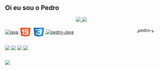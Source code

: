 
## Oi eu sou o Pedro
<!--
perfil
-->

<div align="center">
  <a href="https://github.com/PedroDev31">
  <img height="150em" src="https://github-readme-stats.vercel.app/api?username=PedroDev31&show_icons=true&theme=monokai"/>
  <img height="150em" src="https://github-readme-stats.vercel.app/api/top-langs/?username=PedroDev31&layout=compact&langs_count=7&theme=monokai"/>
   
    
</div

##
 
 
<!--
Linguagens usadas e imagem
-->
  
<div style="display: inline_block"><br>
   <img align="center" alt="java" height="30" width="40" src="https://cdn.jsdelivr.net/gh/devicons/devicon/icons/c/c-original.svg">
  <img align="center" alt="pedro-html" height="30" width="40" src="https://raw.githubusercontent.com/devicons/devicon/master/icons/html5/html5-original.svg">
  <img align="center" alt="pedro-css" height="30" width="40" src="https://raw.githubusercontent.com/devicons/devicon/master/icons/css3/css3-original.svg">
  <img align="center" alt="pedro-Java" height="30" width="40" src="https://cdn.jsdelivr.net/gh/devicons/devicon/icons/java/java-original.svg">
  <img align="right" alt="pedro-pic" height="150" style="border-radius:50px;" src="https://o.remove.bg/downloads/f00b33db-601c-406e-ac60-aa46642eb3c0/image-removebg-preview.png">
 
</div>

##
    
<!--
Redes sociais
-->

<div>
<a href="https://stackoverflow.com" target="_blank">
<img src="https://img.shields.io/badge/Spotify-1ED760?&style=for-the-badge&logo=spotify&logoColor=white" target="_blank"></a>
<a href="https://discordapp.com/users/5784" target="_blank">
<img src="https://img.shields.io/badge/Discord-7289DA?style=for-the-badge&logo=discord&logoColor=white" target="_blank"></a>
<a href="https://br.linkedin.com" target="_blank">
<img src="https://img.shields.io/badge/LinkedIn-0077B5?style=for-the-badge&logo=linkedin&logoColor=white"></a>
<a href="https://stackoverflow.com" target="_blank">
<img src="https://img.shields.io/badge/Stack%20Overflow-F58025?style=for-the-badge&logo=Stack%20Overflow&logoColor=white"></a>



</div>

##
 <!--
Projetos recentes
-->
<div>
  
<img align="rigth" src="https://github-readme-stats.vercel.app/api/pin/?username=PedroDev31&repo=GetTheDiamond" />
<a href="https://github.com/anuraghazra/convoychat">
</div>


  
<!--

<a href="https://www.youtube.com/channel/UC_-uuuZbY0AAt9CViNzvc-Q" target="_blank">
<img src="https://img.shields.io/badge/Gmail-D14836?style=for-the-badge&logo=gmail&logoColor=white" target="_blank"></a>
 <a href="https://instagram.com/rafaballerini" target="_blank"><img src="https://aleen42.github.io/badges/src/stackoverflow.svg" target="_blank"></a>

https://img.shields.io/badge/Gmail-D14836?style=for-the-badge&logo=gmail&logoColor=white

- 🔭 I’m currently working on ...
- 🌱 I’m currently learning ...
- 👯 I’m looking to collaborate on ...
- 🤔 I’m looking for help with java
- 📫 How to reach me: pedro.miguel.jordao@gmail.com
-->
